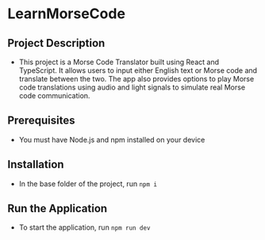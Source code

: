 # LearnMorseCode

## Project Description

- This project is a Morse Code Translator built using React and TypeScript. It allows users to input either English text or Morse code and translate between the two. The app also provides options to play Morse code translations using audio and light signals to simulate real Morse code communication.

## Prerequisites

- You must have Node.js and npm installed on your device

## Installation

- In the base folder of the project, run `npm i`

## Run the Application

- To start the application, run `npm run dev`
